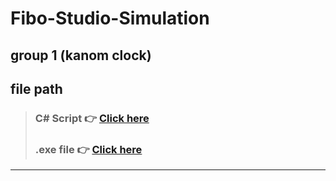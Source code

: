# Fibo-Studio-Simulation
 group 1 (kanom clock)
---

## file path 
> ### C# Script :point_right: [Click here](https://github.com/BoltonAthitDavies/Fibo-Studio-Simulation/tree/master/Assets/script) 
> ### .exe file :point_right: [Click here](https://github.com/BoltonAthitDavies/Fibo-Studio-Simulation/blob/master/build/Fibo%20Studio%20Simulation.exe) 
---




